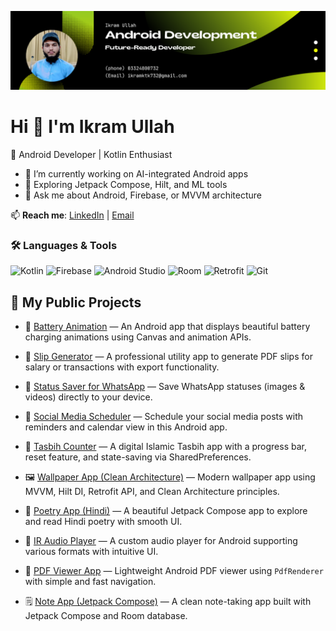 
![Banner](https://github.com/ikramullah732rzi/ikramullah732rzi/blob/main/Git%20Banner.png)


# Hi  👋 I'm Ikram Ullah

🎯 Android Developer | Kotlin Enthusiast 

- 🔭 I’m currently working on AI-integrated Android apps
- 🌱 Exploring Jetpack Compose, Hilt, and ML tools
- 💬 Ask me about Android, Firebase, or MVVM architecture

📫 **Reach me**: [LinkedIn](https://short-link.me/13c5w) | [Email](mailto:ikramktk732@gmail.com)

### 🛠️ Languages & Tools

![Kotlin](https://img.shields.io/badge/Kotlin-7F52FF?style=for-the-badge&logo=kotlin&logoColor=white)
![Firebase](https://img.shields.io/badge/Firebase-FFCA28?style=for-the-badge&logo=firebase&logoColor=black)
![Android Studio](https://img.shields.io/badge/Android%20Studio-3DDC84?style=for-the-badge&logo=android-studio&logoColor=white)
![Room](https://img.shields.io/badge/Room-5C6BC0?style=for-the-badge&logo=sqlite&logoColor=white)
![Retrofit](https://img.shields.io/badge/Retrofit-4285F4?style=for-the-badge&logo=android&logoColor=white)
![Git](https://img.shields.io/badge/Git-F05032?style=for-the-badge&logo=git&logoColor=white)

## 📂 My Public Projects

- 🔋 [Battery Animation](https://github.com/ikramullah732rzi/BatteryAnimation) — An Android app that displays beautiful battery charging animations using Canvas and animation APIs.

- 🧾 [Slip Generator](https://github.com/ikramullah732rzi/Slip__Generator) — A professional utility app to generate PDF slips for salary or transactions with export functionality.

- 💾 [Status Saver for WhatsApp](https://github.com/ikramullah732rzi/StatusSaverwhatsApp) — Save WhatsApp statuses (images & videos) directly to your device.

- 📅 [Social Media Scheduler](https://github.com/ikramullah732rzi/SocialMediaScheduler) — Schedule your social media posts with reminders and calendar view in this Android app.

- 🔢 [Tasbih Counter](https://github.com/ikramullah732rzi/Tasbih_Counter) — A digital Islamic Tasbih app with a progress bar, reset feature, and state-saving via SharedPreferences.

- 🖼️ [Wallpaper App (Clean Architecture)](https://github.com/ikramullah732rzi/Wallpaper_App_Using_DI_Using_Clean_Architecture) — Modern wallpaper app using MVVM, Hilt DI, Retrofit API, and Clean Architecture principles.

- 📝 [Poetry App (Hindi)](https://github.com/ikramullah732rzi/PoetryApp) — A beautiful Jetpack Compose app to explore and read Hindi poetry with smooth UI.

- 🎵 [IR Audio Player](https://github.com/ikramullah732rzi/Audio_Player_IRPlayer) — A custom audio player for Android supporting various formats with intuitive UI.

- 📄 [PDF Viewer App](https://github.com/ikramullah732rzi/PDF_Viewer_App) — Lightweight Android PDF viewer using `PdfRenderer` with simple and fast navigation.

- 🗒️ [Note App (Jetpack Compose)](https://github.com/ikramullah732rzi/Note_App_jetpack_compose) — A clean note-taking app built with Jetpack Compose and Room database.


  



